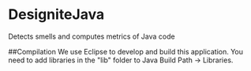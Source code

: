 # DesigniteJava
Detects smells and computes metrics of Java code

##Compilation
We use Eclipse to develop and build this application. You need to add libraries in the "lib" folder to Java Build Path -> Libraries.


